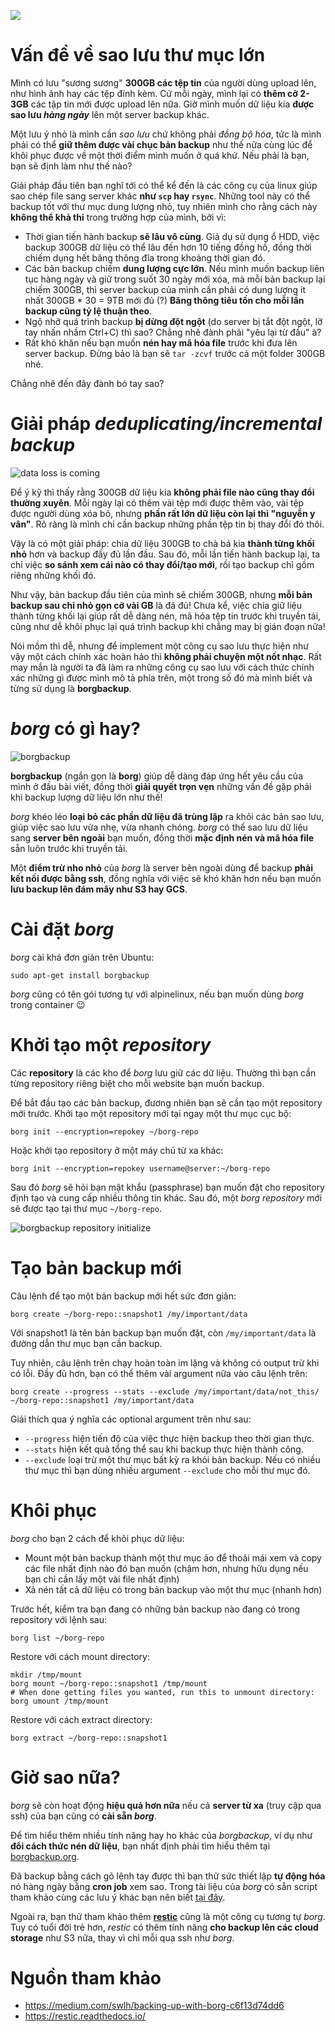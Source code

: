 ![](https://images.viblo.asia/3983d7dd-41ba-4d88-997a-48df405f98ab.jpg)

# Vấn đề về sao lưu thư mục lớn
Mình có lưu "sương sương" **300GB các tệp tin** của người dùng upload lên, như hình ảnh hay các tệp đính kèm. Cứ mỗi ngày, mình lại có **thêm cỡ 2-3GB** các tập tin mới được upload lên nữa. Giờ mình muốn dữ liệu kia **được sao lưu *hàng ngày*** lên một server backup khác.

Một lưu ý nhỏ là mình cần *sao lưu* chứ không phải *đồng bộ hóa*, tức là mình phải có thể **giữ thêm được vài chục bản backup** như thế nữa cùng lúc để khôi phục được về một thời điểm mình muốn ở quá khứ. Nếu phải là bạn, bạn sẽ định làm như thế nào?

Giải pháp đầu tiên bạn nghĩ tới có thể kể đến là các công cụ của linux giúp sao chép file sang server khác **như `scp` hay `rsync`**. Những tool này có thể backup tốt với thư mục dung lượng nhỏ, tuy nhiên mình cho rằng cách này **không thể khả thi** trong trường hợp của mình, bởi vì:
- Thời gian tiến hành backup **sẽ lâu vô cùng**. Giả dụ sử dụng ổ HDD, việc backup 300GB dữ liệu có thể lâu đến hơn 10 tiếng đồng hồ, đồng thời chiếm dụng hết băng thông đĩa trong khoảng thời gian đó.
- Các bản backup chiếm **dung lượng cực lớn**. Nếu mình muốn backup liên tục hàng ngày và giữ trong suốt 30 ngày mới xóa, mà mỗi bản backup lại chiếm 300GB, thì server backup của mình cần phải có dung lượng ít nhất 300GB * 30 = 9TB mới đủ (?) **Băng thông tiêu tốn cho mỗi lần backup cũng tỷ lệ thuận theo**.
- Ngộ nhỡ quá trình backup **bị dừng đột ngột** (do server bị tắt đột ngột, lỡ tay nhấn nhầm Ctrl+C) thì sao? Chẳng nhẽ đành phải "yêu lại từ đầu" à?
- Rất khó khăn nếu bạn muốn **nén hay mã hóa file** trước khi đưa lên server backup. Đừng bảo là bạn sẽ `tar -zcvf` trước cả một folder 300GB nhé.

Chẳng nhẽ đến đây đành bó tay sao?

# Giải pháp *deduplicating/incremental backup*
![data loss is coming](https://images.viblo.asia/9cd2122a-58fa-4095-844a-7f10065840a4.jpg)

Để ý kỹ thì thấy rằng 300GB dữ liệu kia **không phải file nào cũng thay đổi thường xuyên**. Mỗi ngày lại có thêm vài tệp mới được thêm vào, vài tệp được người dùng xóa bỏ, nhưng **phần rất lớn dữ liệu còn lại thì "nguyễn y vân"**. Rõ ràng là mình chỉ cần backup những phần tệp tin bị thay đổi đó thôi. 

Vậy là có một giải pháp: chia dữ liệu 300GB to chà bá kia **thành từng khối nhỏ** hơn và backup đầy đủ lần đầu. Sau đó, mỗi lần tiến hành backup lại, ta chỉ việc **so sánh xem cái nào có thay đổi/tạo mới**, rồi tạo backup chỉ gồm riêng những khối đó.

Như vậy, bản backup đầu tiên của mình sẽ chiếm 300GB, nhưng **mỗi bản backup sau chỉ nhỏ gọn cỡ vài GB** là đã đủ! Chưa kể, việc chia giữ liệu thành từng khối lại giúp rất dễ dàng nén, mã hóa tệp tin trước khi truyền tải, cũng như dễ khôi phục lại quá trình backup khi chẳng may bị gián đoạn nữa!

Nói mồm thì dễ, nhưng để implement một công cụ sao lưu thực hiện như vậy một cách chính xác hoàn hảo thì **không phải chuyện một nốt nhạc**. Rất may mắn là người ta đã làm ra những công cụ sao lưu với cách thức chính xác những gì được mình mô tả phía trên, một trong số đó mà mình biết và từng sử dụng là **borgbackup**.

# *borg* có gì hay?
![borgbackup](https://images.viblo.asia/8d07bf69-05d7-48dd-98c4-afdb33cda4d1.png)

**borgbackup** (ngắn gọn là **borg**) giúp dễ dàng đáp ứng hết yêu cầu của mình ở đầu bài viết, đồng thời **giải quyết trọn vẹn** những vấn đề gặp phải khi backup lượng dữ liệu lớn như thế!

*borg* khéo léo **loại bỏ các phần dữ liệu đã trùng lặp** ra khỏi các bản sao lưu, giúp việc sao lưu vừa nhẹ, vừa nhanh chóng. *borg* có thể sao lưu dữ liệu sang **server bên ngoài** bạn muốn, đồng thời **mặc định nén và mã hóa file** sẵn luôn trước khi truyền tải.

Một **điểm trừ nho nhỏ** của *borg* là server bên ngoài dùng để backup **phải kết nối được bằng ssh**, đồng nghĩa với việc sẽ khó khăn hơn nếu bạn muốn **lưu backup lên đám mây như S3 hay GCS**.

# Cài đặt *borg*
*borg* cài khá đơn giản trên Ubuntu:

``` shell
sudo apt-get install borgbackup
```

*borg* cũng có tên gói tương tự với alpinelinux, nếu bạn muốn dùng *borg* trong container :wink: 

# Khởi tạo một *repository*
Các **repository** là các kho để *borg* lưu giữ các dữ liệu. Thường thì bạn cần từng repository riêng biệt cho mỗi website bạn muốn backup.

Để bắt đầu tạo các bản backup, đương nhiên bạn sẽ cần tạo một repository mới trước. Khởi tạo một repository mới tại ngay một thư mục cục bộ:

``` shell
borg init --encryption=repokey ~/borg-repo
```

Hoặc khởi tạo repository ở một máy chủ từ xa khác:

``` shell
borg init --encryption=repokey username@server:~/borg-repo
```

Sau đó *borg* sẽ hỏi bạn mật khẩu (passphrase) bạn muốn đặt cho repository định tạo và cung cấp nhiều thông tin khác. Sau đó, một *borg repository* mới sẽ được tạo tại thư mục `~/borg-repo`.

![borgbackup repository initialize](https://images.viblo.asia/33a88444-a5c0-4385-9d32-f898dee322de.png)

# Tạo bản backup mới
Câu lệnh để tạo một bản backup mới hết sức đơn giản:

``` shell
borg create ~/borg-repo::snapshot1 /my/important/data
```

Với snapshot1 là tên bản backup bạn muốn đặt, còn `/my/important/data` là đường dẫn thư mục bạn cần backup.

Tuy nhiên, câu lệnh trên chạy hoàn toàn im lặng và không có output trừ khi có lỗi. Đầy đủ hơn, bạn có thể thêm vài argument nữa vào câu lệnh trên:

``` shell
borg create --progress --stats --exclude /my/important/data/not_this/ ~/borg-repo::snapshot1 /my/important/data
```

Giải thích qua ý nghĩa các optional argument trên như sau:
- `--progress` hiện tiến độ của việc thực hiện backup theo thời gian thực.
- `--stats` hiện kết quả tổng thể sau khi backup thực hiện thành công.
- `--exclude` loại trừ một thư mục bất kỳ ra khỏi bản backup. Nếu có nhiều thư mục thì bạn dùng nhiều argument `--exclude` cho mỗi thư mục đó.

# Khôi phục
*borg* cho bạn 2 cách để khôi phục dữ liệu:
- Mount một bản backup thành một thư mục ảo để thoải mái xem và copy các file nhất định nào đó bạn muốn (chậm hơn, nhưng hữu dụng nếu bạn chỉ cần lấy một vài file nhất định)
- Xả nén tất cả dữ liệu có trong bản backup vào một thư mục (nhanh hơn)

Trước hết, kiểm tra bạn đang có những bản backup nào đang có trong repository với lệnh sau:

``` shell
borg list ~/borg-repo
```

Restore với cách mount directory:

``` shell
mkdir /tmp/mount
borg mount ~/borg-repo::snapshot1 /tmp/mount
# When done getting files you wanted, run this to unmount directory:
borg umount /tmp/mount
```

Restore với cách extract directory:

``` shell
borg extract ~/borg-repo::snapshot1
```

# Giờ sao nữa?
*borg* sẽ còn hoạt động **hiệu quả hơn nữa** nếu cả **server từ xa** (truy cập qua ssh) của bạn cũng có **cài sẵn *borg***.

Để tìm hiểu thêm nhiều tính năng hay ho khác của *borgbackup*, ví dụ như **đổi cách thức nén dữ liệu**, bạn nhất định phải tìm hiểu thêm tại [borgbackup.org](https://borgbackup.org/).

Đã backup bằng cách gõ lệnh tay được thì bạn thử sức thiết lập **tự động hóa** nó hàng ngày bằng **cron job** xem sao. Trong tài liệu của *borg* có sẵn script tham khảo cùng các lưu ý khác bạn nên biết [tại đây](https://borgbackup.readthedocs.io/en/stable/quickstart.html#automating-backups).

Ngoài ra, bạn thử tham khảo thêm **[restic](https://restic.net/)** cũng là một công cụ tương tự *borg*. Tuy có tuổi đời trẻ hơn, *restic* có thêm tính năng **cho backup lên các cloud storage** như S3 nữa, thay vì chỉ mỗi qua ssh như *borg*.

# Nguồn tham khảo
- https://medium.com/swlh/backing-up-with-borg-c6f13d74dd6
- https://restic.readthedocs.io/